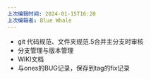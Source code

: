 ```yaml
---
上次编辑时间: 2024-01-15T16:20
上次编辑者: Blue Whale
---
```

- git 代码规范、文件夹规范.5合并主分支时审核
- 分支管理与版本管理
- WIKI文档
- 与ones的BUG记录，保存到tag的fix记录